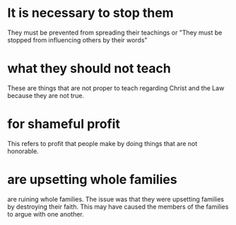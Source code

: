 
# It is necessary to stop them
They must be prevented from spreading their teachings or "They must be stopped from influencing others by their words"

# what they should not teach
These are things that are not proper to teach regarding Christ and the Law because they are not true.

# for shameful profit
This refers to profit that people make by doing things that are not honorable.

# are upsetting whole families
are ruining whole families. The issue was that they were upsetting families by destroying their faith. This may have caused the members of the families to argue with one another.